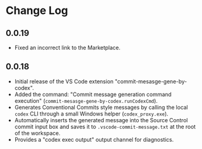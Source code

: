
# Change Log

## 0.0.19

- Fixed an incorrect link to the Marketplace.

## 0.0.18

- Initial release of the VS Code extension "commit-mesasge-gene-by-codex".
- Added the command: "Commit message generation command execution" (`commit-mesasge-gene-by-codex.runCodexCmd`).
- Generates Conventional Commits style messages by calling the local `codex` CLI through a small Windows helper (`codex_proxy.exe`).
- Automatically inserts the generated message into the Source Control commit input box and saves it to `.vscode-commit-message.txt` at the root of the workspace.
- Provides a "codex exec output" output channel for diagnostics.

